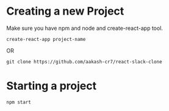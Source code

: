# Creating a new Project
Make sure you have npm and node and create-react-app tool.

```
create-react-app project-name
```
OR

```
git clone https://github.com/aakash-cr7/react-slack-clone
```
# Starting a project
```
npm start
```